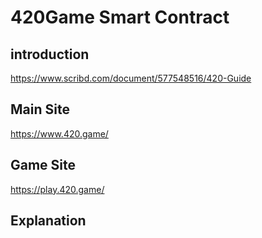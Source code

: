 # 420Game Smart Contract

## introduction
https://www.scribd.com/document/577548516/420-Guide

## Main Site
https://www.420.game/

## Game Site
https://play.420.game/

## Explanation
